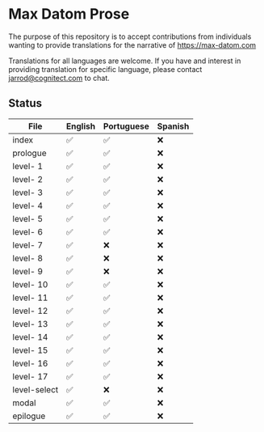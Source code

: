 # Max Datom Prose

The purpose of this repository is to accept contributions from individuals wanting to provide translations for the narrative of https://max-datom.com

Translations for all languages are welcome. If you have and interest in providing translation for specific language, please contact jarrod@cognitect.com to chat.

## Status

| File         | English  | Portuguese | Spanish    |
|--------------|----------|------------|------------|
| index        | ✅       | ✅         | ❌         |
| prologue     | ✅       | ✅         | ❌         |
| level- 1     | ✅       | ✅         | ❌         |
| level- 2     | ✅       | ✅         | ❌         |
| level- 3     | ✅       | ✅         | ❌         |
| level- 4     | ✅       | ✅         | ❌         |
| level- 5     | ✅       | ✅         | ❌         |
| level- 6     | ✅       | ✅         | ❌         |
| level- 7     | ✅       | ❌         | ❌         |
| level- 8     | ✅       | ❌         | ❌         |
| level- 9     | ✅       | ❌         | ❌         |
| level- 10    | ✅       | ✅         | ❌         |
| level- 11    | ✅       | ✅         | ❌         |
| level- 12    | ✅       | ✅         | ❌         |
| level- 13    | ✅       | ✅         | ❌         |
| level- 14    | ✅       | ✅         | ❌         |
| level- 15    | ✅       | ✅         | ❌         |
| level- 16    | ✅       | ✅         | ❌         |
| level- 17    | ✅       | ✅         | ❌         |
| level-select | ✅       | ❌         | ❌         |
| modal        | ✅       | ✅         | ❌         |
| epilogue     | ✅       | ✅         | ❌         |
